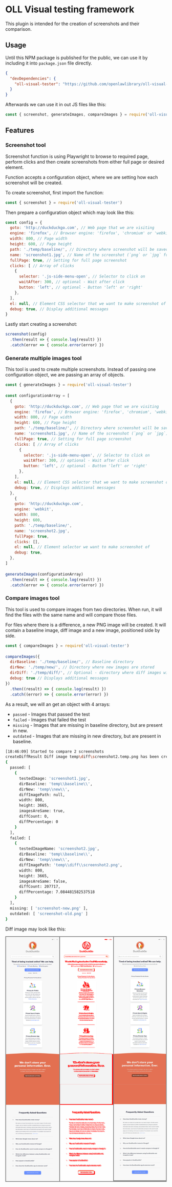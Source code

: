 # OLL Visual testing framework

This plugin is intended for the creation of screenshots and their comparison.

## Usage
Until this NPM package is published for the public, we can use it by including
it into `package.json` file directly.

```json
{
  "devDependencies": {
    "oll-visual-tester": "https://github.com/openlawlibrary/oll-visual-tester.git"
  }
}
```

Afterwards we can use it in out JS files like this:

```js
const { screenshot, generateImages, compareImages } = require('oll-visual-tester')
```

## Features

### Screenshot tool
Screenshot function is using Playwright to browse to required page, perform
clicks and then create screenshots from either full page or desired element.

Function accepts a configuration object, where we are setting how each
screenshot will be created.

To create screenshot, first import the function:

```js
const { screenshot } = require('oll-visual-tester')
```

Then prepare a configuration object which may look like this:

```js
const config = {
  goto: 'http://duckduckgo.com', // Web page that we are visiting
  engine: 'firefox', // Browser engine: 'firefox', 'chromium' or 'webkit'
  width: 800, // Page width
  height: 600, // Page height
  path: './temp/baseline/', // Directory where screenshot will be saved
  name: 'screenshot1.jpg', // Name of the screenshot (`png` or `jpg` format)
  fullPage: true, // Setting for full page screenshot
  clicks: [ // Array of clicks
    {
      selector: '.js-side-menu-open', // Selector to click on
      waitAfter: 300, // optional - Wait after click
      button: 'left', // optional - Button 'left' or 'right'
    },
  ],
  el: null, // Element CSS selector that we want to make screenshot of
  debug: true, // Display additional messages
}
```

Lastly start creating a screenshot:

```js
screenshot(config)
  .then(result => { console.log(result) })
  .catch(error => { console.error(error) })
```

### Generate multiple images tool
This tool is used to create multiple screenshots. Instead of passing one
configuration object, we are passing an array of objects.

```js
const { generateImages } = require('oll-visual-tester')

const configurationArray = [
  {
    goto: 'http://duckduckgo.com', // Web page that we are visiting
    engine: 'firefox', // Browser engine: 'firefox', 'chromium', 'webkit'
    width: 800, // Page width
    height: 600, // Page height
    path: './temp/baseline/', // Directory where screenshot will be saved
    name: 'screenshot1.jpg', // Name of the screenshot (`png` or `jpg`)
    fullPage: true, // Setting for full page screenshot
    clicks: [ // Array of clicks
      {
        selector: '.js-side-menu-open', // Selector to click on
        waitAfter: 300, // optional - Wait after click
        button: 'left', // optional - Button 'left' or 'right'
      },
    ],
    el: null, // Element CSS selector that we want to make screenshot of
    debug: true, // Displays additional messages
  },
    {
    goto: 'http://duckduckgo.com',
    engine: 'webkit',
    width: 800,
    height: 600,
    path: './temp/baseline/',
    name: 'screenshot2.jpg',
    fullPage: true,
    clicks: [],
    el: null, // Element selector we want to make screenshot of
    debug: true,
  },
]

generateImages(configurationArray)
  .then(result => { console.log(result) })
  .catch(error => { console.error(error) })
```

### Compare images tool
This tool is used to compare images from two directories. When run, it will
find the files with the same name and will compare those files.

For files where there is a difference, a new PNG image will be created. It will
contain a baseline image, diff image and a new image, positioned side by side.

```js
const { compareImages } = require('oll-visual-tester')

compareImages({
  dirBaseline: './temp/baseline/', // Baseline directory
  dirNew: './temp/new/', // Directory where new images are stored
  dirDiff: './temp/diff/', // Optional - directory where diff images will be stored
  debug: true // Displays additional messages
})
  .then((result) => { console.log(result) })
  .catch((error) => { console.error(error) })
```

As a result, we will an get an object with 4 arrays:
- `passed` - Images that passed the test
- `failed` - Images that failed the test
- `missing` - Images that are missing in baseline directory, but are present in new.
- `outdated` - Images that are missing in new directory, but are present in baseline.

```bash
[18:46:09] Started to compare 2 screenshots
createDiffResult Diff image temp\diff\screenshot2.temp.png has been created
{
  passed: [
    {
      testedImage: 'screenshot1.jpg',
      dirBaseline: 'temp\\baseline\\',
      dirNew: 'temp\\new\\',
      diffImagePath: null,
      width: 800,
      height: 3665,
      imagesAreSame: true,
      diffCount: 0,
      diffPercentage: 0
    }
  ],
  failed: [
    {
      testedImageName: 'screenshot2.jpg',
      dirBaseline: 'temp\\baseline\\',
      dirNew: 'temp\\new\\',
      diffImagePath: 'temp\\diff\\screenshot2.png',
      width: 800,
      height: 3665,
      imagesAreSame: false,
      diffCount: 207717,
      diffPercentage: 7.084481582537518
    }
  ],
  missing: [ 'screenshot-new.png' ],
  outdated: [ 'screenshot-old.png' ]
}
```

Diff image may look like this:

![Diff](./static/diff-screenshot.png)
